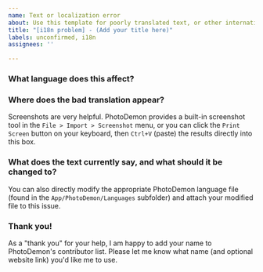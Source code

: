 ```yaml
---
name: Text or localization error
about: Use this template for poorly translated text, or other internationalization (i18n) errors.
title: "[i18n problem] - (Add your title here)"
labels: unconfirmed, i18n
assignees: ''

---
```


### What language does this affect?

### Where does the bad translation appear?

Screenshots are very helpful.  PhotoDemon provides a built-in screenshot tool in the `File > Import > Screenshot` menu, or you can click the `Print Screen` button on your keyboard, then `Ctrl+V` (paste) the results directly into this box.

### What does the text currently say, and what should it be changed to?

You can also directly modify the appropriate PhotoDemon language file (found in the `App/PhotoDemon/Languages` subfolder) and attach your modified file to this issue.

### Thank you!

As a "thank you" for your help, I am happy to add your name to PhotoDemon's contributor list.  Please let me know what name (and optional website link) you'd like me to use.
